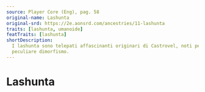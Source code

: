 ```yaml
---
source: Player Core (Eng), pag. 58
original-name: Lashunta
original-srd: https://2e.aonsrd.com/ancestries/11-lashunta
traits: [lashunta, umanoide]
featTraits: [lashunta]
shortDescription:
  I lashunta sono telepati affascinanti originari di Castrovel, noti per il loro
  peculiare dimorfismo.
---
```


# Lashunta
